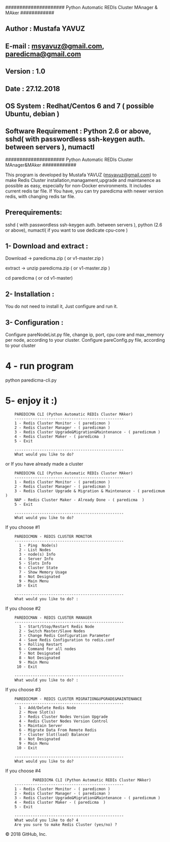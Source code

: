 ##################### Python Automatic REDIs Cluster MAnager & MAker ############
## Author				: Mustafa YAVUZ 
## E-mail				: msyavuz@gmail.com, paredicma@gmail.com
## Version				: 1.0
## Date					: 27.12.2018
## OS System 				: Redhat/Centos 6 and 7 ( possible Ubuntu, debian )
## Software Requirement			: Python 2.6 or above, sshd( with passwordless ssh-keygen auth. between servers ), numactl 
##################### Python Automatic REDIs Cluster MAnager&MAker ############

This program is developed by Mustafa YAVUZ (msyavuz@gmail.com) to make Redis Cluster installation,managament,upgrade and maintanence  as possible as easy, especially for non-Docker environments.
It includes current redis tar file. If You have, you can try paredicma with newer version redis, with changing redis tar file.

## Prerequirements:
sshd ( with passwordless ssh-keygen auth. between servers ),
python (2.6 or above),
numactl( if you want to use dedicate cpu-core )


## 1- Download and extract :

Download -> paredicma.zip ( or v1-master.zip )

extract -> unzip paredicma.zip ( or v1-master.zip )

cd paredicma ( or cd v1-master)

## 2- Installation :
You do not need to install it, Just configure and run it.

## 3- Configuration :

Configure pareNodeList.py file, change ip, port, cpu core and max_memory per node, according to your cluster.
Configure pareConfig.py file, according to your cluster

# 4 - run program

python paredicma-cli.py

# 5- enjoy it :)


		PAREDICMA CLI (Python Automatic REDIs Cluster MAker)
        ------------------------------------------------
        1 - Redis Cluster Monitor - ( paredicmon ) 
        2 - Redis Cluster Manager - ( paredicman ) 
        3 - Redis Cluster Upgrade&Migration&Maintenance - ( paredicmum ) 
        4 - Redis Cluster Maker - ( paredicma  ) 
        5 - Exit                                                                                                        

        ------------------------------------------------
        What would you like to do? 

or If you have already made a cluster		
		
        PAREDICMA CLI (Python Automatic REDIs Cluster MAker)                
        ------------------------------------------------
        1 - Redis Cluster Monitor - ( paredicmon ) 
        2 - Redis Cluster Manager - ( paredicman ) 
        3 - Redis Cluster Upgrade & Migration & Maintenance - ( paredicmum ) 
        NAP - Redis Cluster Maker - Already Done - ( paredicma  ) 
        5 - Exit                                                                                   

        ------------------------------------------------
        What would you like to do? 

If you choose #1		
		
        PAREDICMON - REDIS CLUSTER MONITOR
        ------------------------------------------------
          1 - Ping  Node(s)             
          2 - List Nodes        
          3 - node(s) Info     
          4 - Server Info            
          5 - Slots Info                
          6 - Cluster State             
          7 - Show Memory Usage         
          8 - Not Designated            
          9 - Main Menu                 
         10 - Exit                      

        ------------------------------------------------
        What would you like to do? :

If you choose #2		
		
		PAREDICMAN - REDIS CLUSTER MANAGER
        ------------------------------------------------
          1 - Start/Stop/Restart Redis Node     
          2 - Switch Master/Slave Nodes
          3 - Change Redis Configuration Parameter
          4 - Save Redis Configuration to redis.conf  
          5 - Rolling Restart                       
          6 - Command for all nodes                         
          7 - Not Designated            
          8 - Not Designated            
          9 - Main Menu                 
         10 - Exit                      

        ------------------------------------------------
        What would you like to do? :
		
If you choose #3
		
		PAREDICMUM - REDIS CLUSTER MIGRATION&UPGRADE&MAINTENANCE
        ------------------------------------------------
          1 - Add/Delete Redis Node        
          2 - Move Slot(s)       
          3 - Redis Cluster Nodes Version Upgrade 
          4 - Redis Cluster Nodes Version Control
          5 - Maintain Server                               
          6 - Migrate Data From Remote Redis
          7 - Cluster Slot(load) Balancer                           
          8 - Not Designated                                                
          9 - Main Menu                 
         10 - Exit                      

        ------------------------------------------------
		What would you like to do? 
		
If you choose #4
		
		        PAREDICMA CLI (Python Automatic REDIs Cluster MAker)
        ------------------------------------------------
        1 - Redis Cluster Monitor - ( paredicmon ) 
        2 - Redis Cluster Manager - ( paredicman ) 
        3 - Redis Cluster Upgrade&Migration&Maintenance - ( paredicmum ) 
        4 - Redis Cluster Maker - ( paredicma  ) 
        5 - Exit                                                                                                        

        ------------------------------------------------
        What would you like to do? 4
		Are you sure to make Redis Cluster (yes/no) ? 



© 2018 GitHub, Inc.
